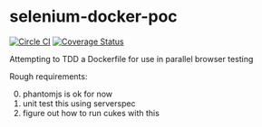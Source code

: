 selenium-docker-poc
===

[![Circle CI](https://circleci.com/gh/smoll/selenium-docker-poc.svg?style=svg)](https://circleci.com/gh/smoll/selenium-docker-poc) [![Coverage Status](https://coveralls.io/repos/smoll/selenium-docker-poc/badge.svg)](https://coveralls.io/r/smoll/selenium-docker-poc)

Attempting to TDD a Dockerfile for use in parallel browser testing

Rough requirements:

0. phantomjs is ok for now
0. unit test this using serverspec
0. figure out how to run cukes with this
